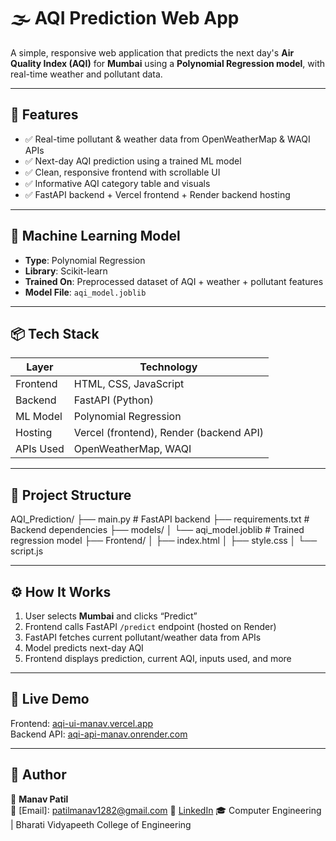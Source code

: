 # 🌫️ AQI Prediction Web App

A simple, responsive web application that predicts the next day's **Air Quality Index (AQI)** for **Mumbai** using a **Polynomial Regression model**, with real-time weather and pollutant data.

---

## 🚀 Features

- ✅ Real-time pollutant & weather data from OpenWeatherMap & WAQI APIs
- ✅ Next-day AQI prediction using a trained ML model
- ✅ Clean, responsive frontend with scrollable UI
- ✅ Informative AQI category table and visuals
- ✅ FastAPI backend + Vercel frontend + Render backend hosting

---

## 🧠 Machine Learning Model

- **Type**: Polynomial Regression  
- **Library**: Scikit-learn  
- **Trained On**: Preprocessed dataset of AQI + weather + pollutant features  
- **Model File**: `aqi_model.joblib`

---

## 📦 Tech Stack

| Layer      | Technology                              |
|------------|-----------------------------------------| 
| Frontend   | HTML, CSS, JavaScript                   |
| Backend    | FastAPI (Python)                        |
| ML Model   | Polynomial Regression                   |
| Hosting    | Vercel (frontend), Render (backend API) |
| APIs Used  | OpenWeatherMap, WAQI                    |

---

## 📁 Project Structure
AQI_Prediction/
├── main.py # FastAPI backend
├── requirements.txt # Backend dependencies
├── models/
│ └── aqi_model.joblib # Trained regression model
├── Frontend/
│ ├── index.html
│ ├── style.css
│ └── script.js

---

## ⚙️ How It Works

1. User selects **Mumbai** and clicks “Predict”
2. Frontend calls FastAPI `/predict` endpoint (hosted on Render)
3. FastAPI fetches current pollutant/weather data from APIs
4. Model predicts next-day AQI
5. Frontend displays prediction, current AQI, inputs used, and more

---

## 🔗 Live Demo

Frontend: [aqi-ui-manav.vercel.app](https://your-vercel-link.vercel.app)  
Backend API: [aqi-api-manav.onrender.com](https://your-render-link.onrender.com/predict)

---

## 🙌 Author

👤 **Manav Patil**  
📧 [Email]: patilmanav1282@gmail.com
💼 [LinkedIn](www.linkedin.com/in/manav-patil-51a604226)
🎓 Computer Engineering | Bharati Vidyapeeth College of Engineering  

